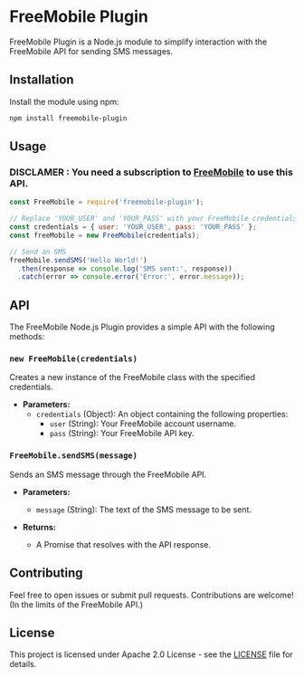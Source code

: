 # FreeMobile Plugin

FreeMobile Plugin is a Node.js module to simplify interaction with the FreeMobile API for sending SMS messages.

## Installation

Install the module using npm:

```bash
npm install freemobile-plugin
```

## Usage
### DISCLAMER : You need a subscription to [FreeMobile](mobile.free.fr) to use this API.
```js
const FreeMobile = require('freemobile-plugin');

// Replace 'YOUR_USER' and 'YOUR_PASS' with your FreeMobile credentials
const credentials = { user: 'YOUR_USER', pass: 'YOUR_PASS' };
const freeMobile = new FreeMobile(credentials);

// Send an SMS
freeMobile.sendSMS('Hello World!')
  .then(response => console.log('SMS sent:', response))
  .catch(error => console.error('Error:', error.message));
```

## API

The FreeMobile Node.js Plugin provides a simple API with the following methods:

### `new FreeMobile(credentials)`

Creates a new instance of the FreeMobile class with the specified credentials.

- **Parameters:**
  - `credentials` (Object): An object containing the following properties:
    - `user` (String): Your FreeMobile account username.
    - `pass` (String): Your FreeMobile API key.

### `FreeMobile.sendSMS(message)`

Sends an SMS message through the FreeMobile API.

- **Parameters:**
  - `message` (String): The text of the SMS message to be sent.

- **Returns:**
  - A Promise that resolves with the API response.

## Contributing

Feel free to open issues or submit pull requests. Contributions are welcome! (In the limits of the FreeMobile API.)

## License

This project is licensed under Apache 2.0 License - see the [LICENSE](https://github.com/Zarcross-dev/freemobile-api/blob/main/LICENSE) file for details.